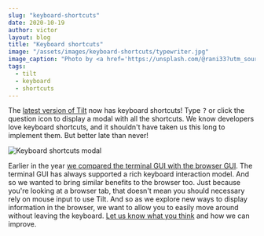 ```yaml
---
slug: "keyboard-shortcuts"
date: 2020-10-19
author: victor
layout: blog
title: "Keyboard shortcuts"
image: "/assets/images/keyboard-shortcuts/typewriter.jpg"
image_caption: "Photo by <a href='https://unsplash.com/@rani33?utm_source=unsplash&amp;utm_medium=referral&amp;utm_content=creditCopyText'>Kristina Tamašauskaitė</a> on <a href='https://unsplash.com/s/photos/typewriter?utm_source=unsplash&amp;utm_medium=referral&amp;utm_content=creditCopyText'>Unsplash</a>"
tags:
  - tilt
  - keyboard
  - shortcuts
---
```


The [latest version of Tilt](https://docs.tilt.dev/install.html) now has keyboard shortcuts! Type <kbd>?</kbd> or click the question icon to display a modal with all the shortcuts. We know developers love keyboard shortcuts, and it shouldn't have taken us this long to implement them. But better late than never!

![Keyboard shortcuts modal](/assets/images/keyboard-shortcuts/keyboard-shortcuts.png)

Earlier in the year [we compared the terminal GUI with the browser GUI](/2020/06/19/the-right-display-for-now.html). The terminal GUI has always supported a rich keyboard interaction model. And so we wanted to bring similar benefits to the browser too. Just because you're looking at a browser tab, that doesn't mean you should necessary rely on mouse input to use Tilt. And so as we explore new ways to display information in the browser, we want to allow you to easily move around without leaving the keyboard. [Let us know what you think](https://github.com/tilt-dev/tilt/issues) and how we can improve.



